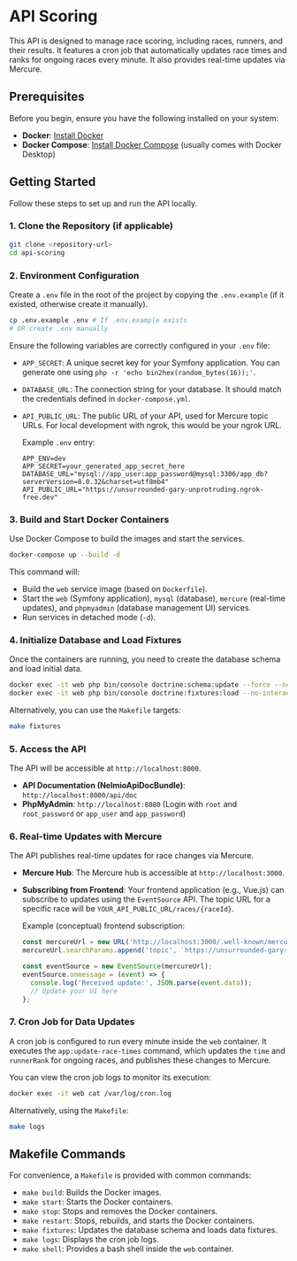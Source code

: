 # API Scoring

This API is designed to manage race scoring, including races, runners, and their results. It features a cron job that automatically updates race times and ranks for ongoing races every minute. It also provides real-time updates via Mercure.

## Prerequisites

Before you begin, ensure you have the following installed on your system:

*   **Docker**: [Install Docker](https://docs.docker.com/get-docker/)
*   **Docker Compose**: [Install Docker Compose](https://docs.docker.com/compose/install/) (usually comes with Docker Desktop)

## Getting Started

Follow these steps to set up and run the API locally.

### 1. Clone the Repository (if applicable)

```bash
git clone <repository-url>
cd api-scoring
```

### 2. Environment Configuration

Create a `.env` file in the root of the project by copying the `.env.example` (if it existed, otherwise create it manually).

```bash
cp .env.example .env # If .env.example exists
# OR create .env manually
```

Ensure the following variables are correctly configured in your `.env` file:

*   `APP_SECRET`: A unique secret key for your Symfony application. You can generate one using `php -r 'echo bin2hex(random_bytes(16));'`.
*   `DATABASE_URL`: The connection string for your database. It should match the credentials defined in `docker-compose.yml`.
*   `API_PUBLIC_URL`: The public URL of your API, used for Mercure topic URLs. For local development with ngrok, this would be your ngrok URL.

    Example `.env` entry:
    ```
    APP_ENV=dev
    APP_SECRET=your_generated_app_secret_here
    DATABASE_URL="mysql://app_user:app_password@mysql:3306/app_db?serverVersion=8.0.32&charset=utf8mb4"
    API_PUBLIC_URL="https://unsurrounded-gary-unprotruding.ngrok-free.dev"
    ```

### 3. Build and Start Docker Containers

Use Docker Compose to build the images and start the services.

```bash
docker-compose up --build -d
```

This command will:
*   Build the `web` service image (based on `Dockerfile`).
*   Start the `web` (Symfony application), `mysql` (database), `mercure` (real-time updates), and `phpmyadmin` (database management UI) services.
*   Run services in detached mode (`-d`).

### 4. Initialize Database and Load Fixtures

Once the containers are running, you need to create the database schema and load initial data.

```bash
docker exec -it web php bin/console doctrine:schema:update --force --no-interaction
docker exec -it web php bin/console doctrine:fixtures:load --no-interaction
```

Alternatively, you can use the `Makefile` targets:

```bash
make fixtures
```

### 5. Access the API

The API will be accessible at `http://localhost:8000`.

*   **API Documentation (NelmioApiDocBundle)**: `http://localhost:8000/api/doc`
*   **PhpMyAdmin**: `http://localhost:8080` (Login with `root` and `root_password` or `app_user` and `app_password`)

### 6. Real-time Updates with Mercure

The API publishes real-time updates for race changes via Mercure.

*   **Mercure Hub**: The Mercure hub is accessible at `http://localhost:3000`.
*   **Subscribing from Frontend**: Your frontend application (e.g., Vue.js) can subscribe to updates using the `EventSource` API. The topic URL for a specific race will be `YOUR_API_PUBLIC_URL/races/{raceId}`.

    Example (conceptual) frontend subscription:
    ```javascript
    const mercureUrl = new URL('http://localhost:3000/.well-known/mercure');
    mercureUrl.searchParams.append('topic', `https://unsurrounded-gary-unprotruding.ngrok-free.dev/races/1`); // Replace with actual race ID

    const eventSource = new EventSource(mercureUrl);
    eventSource.onmessage = (event) => {
      console.log('Received update:', JSON.parse(event.data));
      // Update your UI here
    };
    ```

### 7. Cron Job for Data Updates

A cron job is configured to run every minute inside the `web` container. It executes the `app:update-race-times` command, which updates the `time` and `runnerRank` for ongoing races, and publishes these changes to Mercure.

You can view the cron job logs to monitor its execution:

```bash
docker exec -it web cat /var/log/cron.log
```

Alternatively, using the `Makefile`:

```bash
make logs
```

## Makefile Commands

For convenience, a `Makefile` is provided with common commands:

*   `make build`: Builds the Docker images.
*   `make start`: Starts the Docker containers.
*   `make stop`: Stops and removes the Docker containers.
*   `make restart`: Stops, rebuilds, and starts the Docker containers.
*   `make fixtures`: Updates the database schema and loads data fixtures.
*   `make logs`: Displays the cron job logs.
*   `make shell`: Provides a bash shell inside the `web` container.
